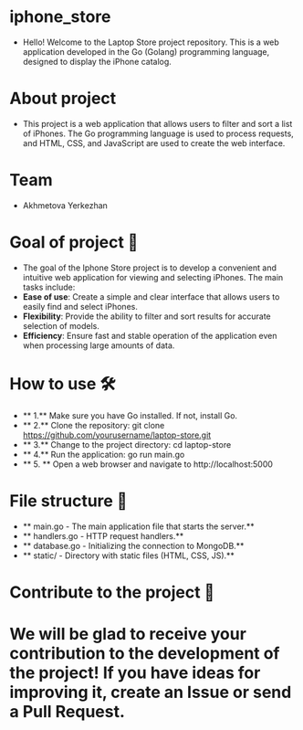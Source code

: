 # iphone_store
- Hello! Welcome to the Laptop Store project repository. This is a web application developed in the Go (Golang) programming language, designed to display the iPhone catalog.

# About project
-  This project is a web application that allows users to filter and sort a list of iPhones. The Go programming language is used to process requests, and HTML, CSS, and JavaScript are used to create the web interface.

# Team
-  Akhmetova Yerkezhan 

# Goal of project 🚀
-  The goal of the Iphone Store project is to develop a convenient and intuitive web application for viewing and selecting iPhones. The main tasks include: 
- **Ease of use**: Create a simple and clear interface that allows users to easily find and select iPhones.
- **Flexibility**: Provide the ability to filter and sort results for accurate selection of models.
- **Efficiency**: Ensure fast and stable operation of the application even when processing large amounts of data.
  
# How to use 🛠️
- ** 1.** Make sure you have Go installed. If not, install Go.
- ** 2.** Clone the repository: git clone https://github.com/yourusername/laptop-store.git
- ** 3.** Change to the project directory: cd laptop-store
- ** 4.** Run the application: go run main.go
- ** 5. ** Open a web browser and navigate to http://localhost:5000

# File structure 📂
- ** main.go - The main application file that starts the server.**
- ** handlers.go - HTTP request handlers.**
- ** database.go - Initializing the connection to MongoDB.**
-  ** static/ - Directory with static files (HTML, CSS, JS).**

# Contribute to the project 🤝
# We will be glad to receive your contribution to the development of the project! If you have ideas for improving it, create an Issue or send a Pull Request.
